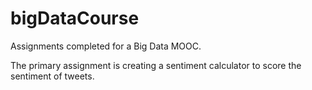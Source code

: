 # bigDataCourse

Assignments completed for a Big Data MOOC.  

The primary assignment is creating a sentiment calculator to score the sentiment of tweets. 

